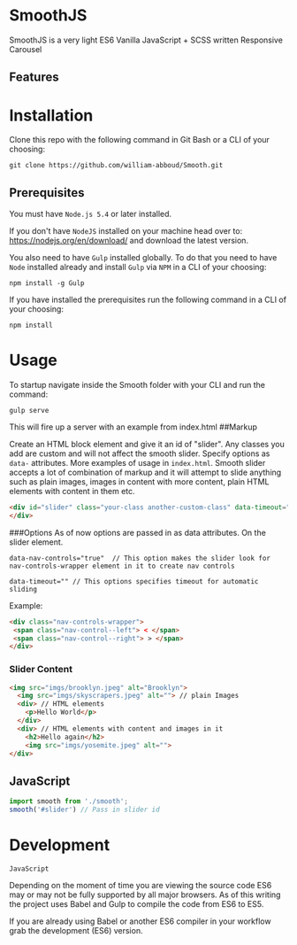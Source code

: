 # SmoothJS
  SmoothJS is a very light ES6 Vanilla JavaScript + SCSS written Responsive Carousel

## Features

# Installation
  Clone this repo with the following command in Git Bash or a CLI of your choosing:

  ``` git clone https://github.com/william-abboud/Smooth.git ```

## Prerequisites
  You must have `Node.js 5.4` or later installed.

  If you don't have `NodeJS` installed on your machine head over to:
  https://nodejs.org/en/download/ and download the latest version.

  You also need to have `Gulp` installed globally. To do that you need to have `Node`
  installed already and install `Gulp` via `NPM` in a CLI of your choosing:

  ``` npm install -g Gulp ```

  If you have installed the prerequisites run the following command in a CLI of your choosing:

  ```npm install```

# Usage

To startup navigate inside the Smooth folder with your CLI and run the command:

```gulp serve```

This will fire up a server with an example from index.html
##Markup

Create an HTML block element and give it an id of "slider". Any classes you add are custom and will not affect the smooth slider.
Specify options as `data-` attributes. More examples of usage in `index.html`. Smooth slider accepts a lot of combination of markup and it will
attempt to slide anything such as plain images, images in content with more content, plain HTML elements with content in them etc.
```html
<div id="slider" class="your-class another-custom-class" data-timeout="5000" data-nav-controls="true">
</div>
```

###Options
As of now options are passed in as data attributes. On the slider element.

```
data-nav-controls="true"  // This option makes the slider look for nav-controls-wrapper element in it to create nav controls
```

```
data-timeout="" // This options specifies timeout for automatic sliding
```

Example:
```html
<div class="nav-controls-wrapper">
 <span class="nav-control--left"> < </span>
 <span class="nav-control--right"> > </span>
</div>
```

### Slider Content

```html
<img src="imgs/brooklyn.jpeg" alt="Brooklyn">
  <img src="imgs/skyscrapers.jpeg" alt=""> // plain Images
  <div> // HTML elements
    <p>Hello World</p>
  </div>
  <div> // HTML elements with content and images in it
    <h2>Hello again</h2>
    <img src="imgs/yosemite.jpeg" alt="">
</div>
```

## JavaScript
```javascript
import smooth from './smooth';
smooth('#slider') // Pass in slider id
```



# Development

`JavaScript`

Depending on the moment of time you are viewing the source code ES6 may or may not
be fully supported by all major browsers. As of this writing the project uses Babel and Gulp to compile the code
from ES6 to ES5.

If you are already using Babel or another ES6 compiler in your workflow grab the development (ES6) version.
